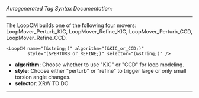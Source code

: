 _Autogenerated Tag Syntax Documentation:_

---
The LoopCM builds one of the following four movers: LoopMover_Perturb_KIC, LoopMover_Refine_KIC, LoopMover_Perturb_CCD, LoopMover_Refine_CCD.

```
<LoopCM name="(&string;)" algorithm="(&KIC_or_CCD;)"
        style="(&PERTURB_or_REFINE;)" selector="(&string;)" />
```

-   **algorithm**: Choose whether to use "KIC" or "CCD" for loop modeling.
-   **style**: Choose either "perturb" or "refine" to trigger large or only small torsion angle changes.
-   **selector**: XRW TO DO

---

